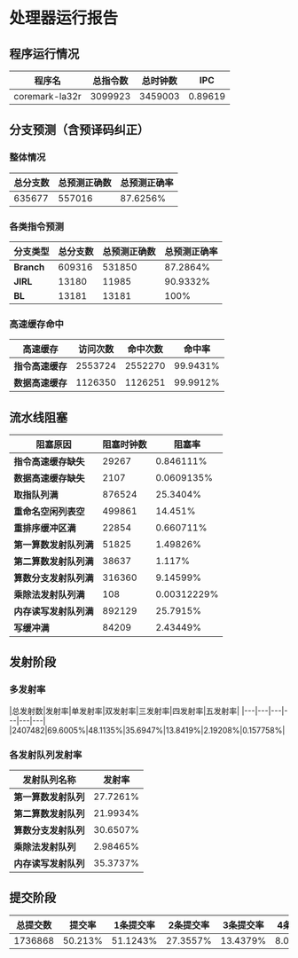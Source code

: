 # 处理器运行报告
## 程序运行情况
|程序名|总指令数|总时钟数|IPC|
|---|---|---|---|
|coremark-la32r|3099923|3459003|0.89619|

## 分支预测（含预译码纠正）
### 整体情况
|总分支数|总预测正确数|总预测正确率|
|---|---|---|
|635677|557016|87.6256%|

### 各类指令预测
|分支类型|总分支数|总预测正确数|总预测正确率|
|---|---|---|---|
|**Branch**| 609316 | 531850 | 87.2864%|
|**JIRL**| 13180 | 11985 | 90.9332%|
|**BL**| 13181 | 13181 | 100%|

### 高速缓存命中
|高速缓存|访问次数|命中次数|命中率|
|---|---|---|---|
|**指令高速缓存**| 2553724 | 2552270 | 99.9431%|
|**数据高速缓存**| 1126350 | 1126251 | 99.9912%|
## 流水线阻塞
|阻塞原因|阻塞时钟数|阻塞率|
|---|---|---|
|**指令高速缓存缺失**| 29267 | 0.846111%|
|**数据高速缓存缺失**| 2107 | 0.0609135%|
|**取指队列满**| 876524 | 25.3404%|
|**重命名空闲列表空**|499861 | 14.451%|
|**重排序缓冲区满**|22854 | 0.660711%|
|**第一算数发射队列满**|51825 | 1.49826%|
|**第二算数发射队列满**|38637 | 1.117%|
|**算数分支发射队列满**|316360 | 9.14599%|
|**乘除法发射队列满**|108 | 0.00312229%|
|**内存读写发射队列满**|892129 | 25.7915%|
|**写缓冲满**|84209 | 2.43449%|

## 发射阶段
### 多发射率
|总发射数|发射率|单发射率|双发射率|三发射率|四发射率|五发射率|
|---|---|---|---|---|---|
|2407482|69.6005%|48.1135%|35.6947%|13.8419%|2.19208%|0.157758%|

### 各发射队列发射率
|发射队列名称|发射率|
|---|---|
|**第一算数发射队列**|27.7261%|
|**第二算数发射队列**|21.9934%|
|**算数分支发射队列**|30.6507%|
|**乘除法发射队列**|2.98465%|
|**内存读写发射队列**|35.3737%|

## 提交阶段
|总提交数|提交率|1条提交率|2条提交率|3条提交率|4条提交率|
|---|---|---|---|---|---|
|1736868|50.213%|51.1243%|27.3557%|13.4379%|8.08208%|
